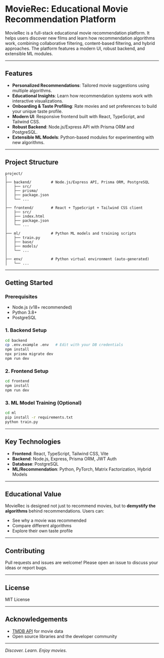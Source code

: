 # MovieRec: Educational Movie Recommendation Platform

MovieRec is a full-stack educational movie recommendation platform. It helps users discover new films and learn how recommendation algorithms work, combining collaborative filtering, content-based filtering, and hybrid approaches. The platform features a modern UI, robust backend, and extensible ML modules.

---

## Features

- **Personalized Recommendations**: Tailored movie suggestions using multiple algorithms.
- **Educational Insights**: Learn how recommendation systems work with interactive visualizations.
- **Onboarding & Taste Profiling**: Rate movies and set preferences to build your unique taste profile.
- **Modern UI**: Responsive frontend built with React, TypeScript, and Tailwind CSS.
- **Robust Backend**: Node.js/Express API with Prisma ORM and PostgreSQL.
- **Extensible ML Models**: Python-based modules for experimenting with new algorithms.

---

## Project Structure

```
project/
│
├── backend/         # Node.js/Express API, Prisma ORM, PostgreSQL
│   ├── src/
│   ├── prisma/
│   ├── package.json
│   └── ...
│
├── frontend/        # React + TypeScript + Tailwind CSS client
│   ├── src/
│   ├── index.html
│   ├── package.json
│   └── ...
│
├── ml/              # Python ML models and training scripts
│   ├── train.py
│   ├── base/
│   ├── models/
│   └── ...
│
├── env/             # Python virtual environment (auto-generated)
│   └── ...
```

---

## Getting Started

### Prerequisites

- Node.js (v18+ recommended)
- Python 3.8+
- PostgreSQL

### 1. Backend Setup

```sh
cd backend
cp .env.example .env   # Edit with your DB credentials
npm install
npx prisma migrate dev
npm run dev
```

### 2. Frontend Setup

```sh
cd frontend
npm install
npm run dev
```

### 3. ML Model Training (Optional)

```sh
cd ml
pip install -r requirements.txt
python train.py
```

---

## Key Technologies

- **Frontend**: React, TypeScript, Tailwind CSS, Vite
- **Backend**: Node.js, Express, Prisma ORM, JWT Auth
- **Database**: PostgreSQL
- **ML/Recommendation**: Python, PyTorch, Matrix Factorization, Hybrid Models

---

## Educational Value

MovieRec is designed not just to recommend movies, but to **demystify the algorithms** behind recommendations. Users can:
- See why a movie was recommended
- Compare different algorithms
- Explore their own taste profile

---

## Contributing

Pull requests and issues are welcome! Please open an issue to discuss your ideas or report bugs.

---

## License

MIT License

---

## Acknowledgements

- [TMDB API](https://www.themoviedb.org/documentation/api) for movie data
- Open source libraries and the developer community

---

_Discover. Learn. Enjoy movies._